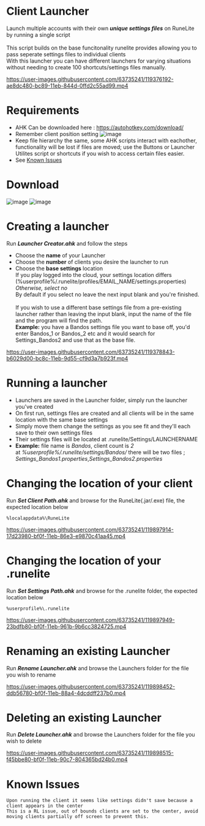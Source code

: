 # Client Launcher
Launch multiple accounts with their own ***unique settings files*** on RuneLite by running a single script<br/><br/>
This script builds on the base funcitonality runelite provides allowing you to pass seperate settings files to individual clients<br/>
With this launcher you can have different launchers for varying situations without needing to create 100 shortcuts/settings files manually.

https://user-images.githubusercontent.com/63735241/119376192-ae8dc480-bc89-11eb-844d-0ffd2c55ad99.mp4

# Requirements
* AHK Can be downloaded here : https://autohotkey.com/download/
* Remember client position setting ![image](https://user-images.githubusercontent.com/63735241/119899297-f1ad9900-bf10-11eb-90a7-09d7bcac65b9.png)
* Keep file hierarchy the same, some AHK scripts interact with eachother, functionality will be lost if files are moved; use the Buttons or Launcher Utilites script or shortcuts if you wish to access certain files easier.
* See [Known Issues](#known-issues)

# Download
![image](https://user-images.githubusercontent.com/63735241/119900454-8b297a80-bf12-11eb-9426-f20035bc15b2.png)
![image](https://user-images.githubusercontent.com/63735241/119900867-173ba200-bf13-11eb-995b-a6f616cbf318.png)


# Creating a launcher

Run ***Launcher Creator.ahk*** and follow the steps<br/>
* Choose the **name** of your Launcher<br/>
* Choose the **number** of clients you desire the launcher to run<br/>
* Choose the **base settings** location<br/>
If you play logged into the cloud, your settings location differs (%userprofile%/.runelite/profiles/EMAIL_NAME/settings.properties)<br/>
*Otherwise, select no*<br/>
By default if you select no leave the next input blank and you're finished.<br/><br/>
If you wish to use a different base settings file from a pre-existing launcher rather than leaving the input blank, input the name of the file and the program will find the path.<br/>
**Example:** you have a Bandos settings file you want to base off, you'd enter Bandos_1 or Bandos_2 etc and it would search for Settings_Bandos2 and use that as the base file.
	
https://user-images.githubusercontent.com/63735241/119378843-b6029d00-bc8c-11eb-9d55-cf9d3a7b923f.mp4

# Running a launcher
* Launchers are saved in the Launcher folder, simply run the launcher you've created<br/>
* On first run, settings files are created and all clients will be in the same location with the same base settings<br/>
* Simply move them change the settings as you see fit and they'll each save to their own settings files<br/>
* Their settings files will be located at .runelite/Settings/LAUNCHERNAME<br/>
* **Example:** file name is *Bandos*, client count is *2*<br/> at *%userprofile%/.runelite/settings/Bandos/* there will be two files ; *Settings_Bandos1.properties*,*Settings_Bandos2.properties*<br/>

# Changing the location of your client
Run ***Set Client Path.ahk*** and browse for the RuneLite(.jar/.exe) file, the expected location below
	
	%localappdata%\RuneLite

https://user-images.githubusercontent.com/63735241/119897914-17d23980-bf0f-11eb-86e3-e9870c41aa45.mp4

# Changing the location of your .runelite
Run ***Set Settings Path.ahk*** and browse for the .runelite folder, the expected location below
	
	%userprofile%\.runelite

https://user-images.githubusercontent.com/63735241/119897949-23bdfb80-bf0f-11eb-961b-9b6cc3824725.mp4

# Renaming an existing Launcher
Run ***Rename Launcher.ahk*** and browse the Launchers folder for the file you wish to rename
	
https://user-images.githubusercontent.com/63735241/119898452-ddb56780-bf0f-11eb-88a4-4dcddff237b0.mp4

# Deleting an existing Launcher
Run ***Delete Launcher.ahk*** and browse the Launchers folder for the file you wish to delete
	
https://user-images.githubusercontent.com/63735241/119898515-f45bbe80-bf0f-11eb-90c7-804365bd24b0.mp4

# Known Issues
	Upon running the client it seems like settings didn't save because a client appears in the center
	This is a RL issue, out of bounds clients are set to the center, avoid moving clients partially off screen to prevent this.
